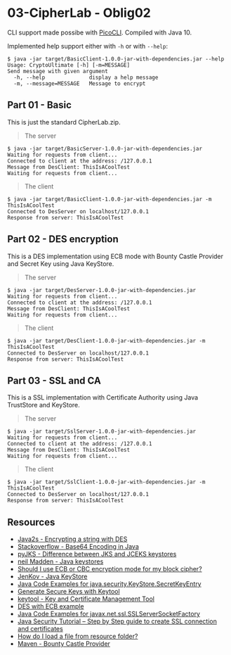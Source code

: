 # 03-CipherLab - Oblig02


CLI support made possibe with [PicoCLI](https://github.com/remkop/picocli). Compiled with Java 10.

Implemented help support either with `-h` or with `--help`:

```
$ java -jar target/BasicClient-1.0.0-jar-with-dependencies.jar --help
Usage: CryptoUltimate [-h] [-m=MESSAGE]
Send message with given argument
  -h, --help              display a help message
  -m, --message=MESSAGE   Message to encrypt
```


## Part 01 - Basic
This is just the standard CipherLab.zip.

> The server
```
$ java -jar target/BasicServer-1.0.0-jar-with-dependencies.jar
Waiting for requests from client...
Connected to client at the address: /127.0.0.1
Message from DesClient: ThisIsACoolTest
Waiting for requests from client...
```

> The client
```
$ java -jar target/BasicClient-1.0.0-jar-with-dependencies.jar -m ThisIsACoolTest
Connected to DesServer on localhost/127.0.0.1
Response from server: ThisIsACoolTest
```


## Part 02 - DES encryption
This is a DES implementation using ECB mode with Bounty Castle Provider and Secret Key using Java KeyStore.

> The server
```
$ java -jar target/DesServer-1.0.0-jar-with-dependencies.jar
Waiting for requests from client...
Connected to client at the address: /127.0.0.1
Message from DesClient: ThisIsACoolTest
Waiting for requests from client...
```

> The client
```
$ java -jar target/DesClient-1.0.0-jar-with-dependencies.jar -m ThisIsACoolTest
Connected to DesServer on localhost/127.0.0.1
Response from server: ThisIsACoolTest
```

## Part 03 - SSL and CA
This is a SSL implementation with Certificate Authority using Java TrustStore and KeyStore.

> The server
```
$ java -jar target/SslServer-1.0.0-jar-with-dependencies.jar
Waiting for requests from client...
Connected to client at the address: /127.0.0.1
Message from DesClient: ThisIsACoolTest
Waiting for requests from client...
```

> The client
```
$ java -jar target/SslClient-1.0.0-jar-with-dependencies.jar -m ThisIsACoolTest
Connected to DesServer on localhost/127.0.0.1
Response from server: ThisIsACoolTest
```

## Resources

- [Java2s - Encrypting a string with DES](http://www.java2s.com/Code/Java/Security/EncryptingaStringwithDES.htm)
- [Stackoverflow - Base64 Encoding in Java](https://stackoverflow.com/questions/13109588/base64-encoding-in-java)
- [pyJKS - Difference between JKS and JCEKS keystores](https://pyjks.readthedocs.io/en/latest/jks.html)
- [neil Madden - Java keystores](https://neilmadden.blog/2017/11/17/java-keystores-the-gory-details/)
- [Should I use ECB or CBC encryption mode for my block cipher?](https://crypto.stackexchange.com/questions/225/should-i-use-ecb-or-cbc-encryption-mode-for-my-block-cipher)
- [JenKov - Java KeyStore](http://tutorials.jenkov.com/java-cryptography/keystore.html)
- [Java Code Examples for java.security.KeyStore.SecretKeyEntry](https://www.programcreek.com/java-api-examples/?class=java.security.KeyStore&method=SecretKeyEntry)
- [Generate Secure Keys with Keytool](https://docs.oracle.com/javase/tutorial/security/toolsign/step3.html)
- [keytool - Key and Certificate Management Tool](https://docs.oracle.com/javase/6/docs/technotes/tools/solaris/keytool.html#genseckeyCmd)
- [DES with ECB example](https://examples.javacodegeeks.com/core-java/security/des-with-ecb-example/)
- [Java Code Examples for javax.net.ssl.SSLServerSocketFactory](https://www.programcreek.com/java-api-examples/?api=javax.net.ssl.SSLServerSocketFactory)
- [Java Security Tutorial – Step by Step guide to create SSL connection and certificates](https://www.javacodegeeks.com/2013/06/java-security-tutorial-step-by-step-guide-to-create-ssl-connection-and-certificates.html)
- [How do I load a file from resource folder?](https://stackoverflow.com/questions/15749192/how-do-i-load-a-file-from-resource-folder)
- [Maven - Bounty Castle Provider](https://mvnrepository.com/artifact/org.bouncycastle/bcprov-jdk15on/1.60)
